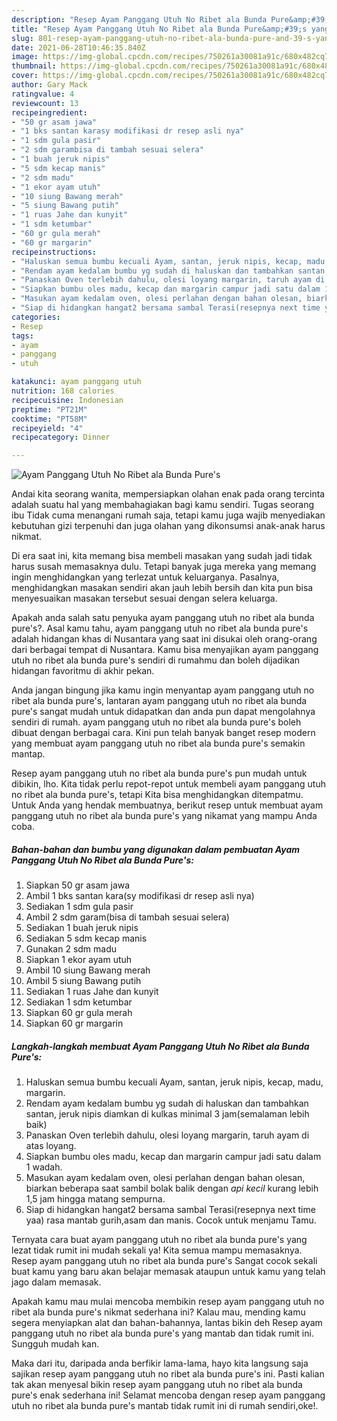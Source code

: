```yaml
---
description: "Resep Ayam Panggang Utuh No Ribet ala Bunda Pure&amp;#39;s yang enak Untuk Jualan"
title: "Resep Ayam Panggang Utuh No Ribet ala Bunda Pure&amp;#39;s yang enak Untuk Jualan"
slug: 801-resep-ayam-panggang-utuh-no-ribet-ala-bunda-pure-and-39-s-yang-enak-untuk-jualan
date: 2021-06-28T10:46:35.840Z
image: https://img-global.cpcdn.com/recipes/750261a30081a91c/680x482cq70/ayam-panggang-utuh-no-ribet-ala-bunda-pures-foto-resep-utama.jpg
thumbnail: https://img-global.cpcdn.com/recipes/750261a30081a91c/680x482cq70/ayam-panggang-utuh-no-ribet-ala-bunda-pures-foto-resep-utama.jpg
cover: https://img-global.cpcdn.com/recipes/750261a30081a91c/680x482cq70/ayam-panggang-utuh-no-ribet-ala-bunda-pures-foto-resep-utama.jpg
author: Gary Mack
ratingvalue: 4
reviewcount: 13
recipeingredient:
- "50 gr asam jawa"
- "1 bks santan karasy modifikasi dr resep asli nya"
- "1 sdm gula pasir"
- "2 sdm garambisa di tambah sesuai selera"
- "1 buah jeruk nipis"
- "5 sdm kecap manis"
- "2 sdm madu"
- "1 ekor ayam utuh"
- "10 siung Bawang merah"
- "5 siung Bawang putih"
- "1 ruas Jahe dan kunyit"
- "1 sdm ketumbar"
- "60 gr gula merah"
- "60 gr margarin"
recipeinstructions:
- "Haluskan semua bumbu kecuali Ayam, santan, jeruk nipis, kecap, madu, margarin."
- "Rendam ayam kedalam bumbu yg sudah di haluskan dan tambahkan santan, jeruk nipis diamkan di kulkas minimal 3 jam(semalaman lebih baik)"
- "Panaskan Oven terlebih dahulu, olesi loyang margarin, taruh ayam di atas loyang."
- "Siapkan bumbu oles madu, kecap dan margarin campur jadi satu dalam 1 wadah."
- "Masukan ayam kedalam oven, olesi perlahan dengan bahan olesan, biarkan beberapa saat sambil bolak balik dengan *api kecil* kurang lebih 1,5 jam hingga matang sempurna."
- "Siap di hidangkan hangat2 bersama sambal Terasi(resepnya next time yaa) rasa mantab gurih,asam dan manis. Cocok untuk menjamu Tamu."
categories:
- Resep
tags:
- ayam
- panggang
- utuh

katakunci: ayam panggang utuh 
nutrition: 168 calories
recipecuisine: Indonesian
preptime: "PT21M"
cooktime: "PT58M"
recipeyield: "4"
recipecategory: Dinner

---
```



![Ayam Panggang Utuh No Ribet ala Bunda Pure&#39;s](https://img-global.cpcdn.com/recipes/750261a30081a91c/680x482cq70/ayam-panggang-utuh-no-ribet-ala-bunda-pures-foto-resep-utama.jpg)

Andai kita seorang wanita, mempersiapkan olahan enak pada orang tercinta adalah suatu hal yang membahagiakan bagi kamu sendiri. Tugas seorang ibu Tidak cuma menangani rumah saja, tetapi kamu juga wajib menyediakan kebutuhan gizi terpenuhi dan juga olahan yang dikonsumsi anak-anak harus nikmat.

Di era  saat ini, kita memang bisa membeli masakan yang sudah jadi tidak harus susah memasaknya dulu. Tetapi banyak juga mereka yang memang ingin menghidangkan yang terlezat untuk keluarganya. Pasalnya, menghidangkan masakan sendiri akan jauh lebih bersih dan kita pun bisa menyesuaikan masakan tersebut sesuai dengan selera keluarga. 



Apakah anda salah satu penyuka ayam panggang utuh no ribet ala bunda pure&#39;s?. Asal kamu tahu, ayam panggang utuh no ribet ala bunda pure&#39;s adalah hidangan khas di Nusantara yang saat ini disukai oleh orang-orang dari berbagai tempat di Nusantara. Kamu bisa menyajikan ayam panggang utuh no ribet ala bunda pure&#39;s sendiri di rumahmu dan boleh dijadikan hidangan favoritmu di akhir pekan.

Anda jangan bingung jika kamu ingin menyantap ayam panggang utuh no ribet ala bunda pure&#39;s, lantaran ayam panggang utuh no ribet ala bunda pure&#39;s sangat mudah untuk didapatkan dan anda pun dapat mengolahnya sendiri di rumah. ayam panggang utuh no ribet ala bunda pure&#39;s boleh dibuat dengan berbagai cara. Kini pun telah banyak banget resep modern yang membuat ayam panggang utuh no ribet ala bunda pure&#39;s semakin mantap.

Resep ayam panggang utuh no ribet ala bunda pure&#39;s pun mudah untuk dibikin, lho. Kita tidak perlu repot-repot untuk membeli ayam panggang utuh no ribet ala bunda pure&#39;s, tetapi Kita bisa menghidangkan ditempatmu. Untuk Anda yang hendak membuatnya, berikut resep untuk membuat ayam panggang utuh no ribet ala bunda pure&#39;s yang nikamat yang mampu Anda coba.

<!--inarticleads1-->

##### Bahan-bahan dan bumbu yang digunakan dalam pembuatan Ayam Panggang Utuh No Ribet ala Bunda Pure&#39;s:

1. Siapkan 50 gr asam jawa
1. Ambil 1 bks santan kara(sy modifikasi dr resep asli nya)
1. Sediakan 1 sdm gula pasir
1. Ambil 2 sdm garam(bisa di tambah sesuai selera)
1. Sediakan 1 buah jeruk nipis
1. Sediakan 5 sdm kecap manis
1. Gunakan 2 sdm madu
1. Siapkan 1 ekor ayam utuh
1. Ambil 10 siung Bawang merah
1. Ambil 5 siung Bawang putih
1. Sediakan 1 ruas Jahe dan kunyit
1. Sediakan 1 sdm ketumbar
1. Siapkan 60 gr gula merah
1. Siapkan 60 gr margarin




<!--inarticleads2-->

##### Langkah-langkah membuat Ayam Panggang Utuh No Ribet ala Bunda Pure&#39;s:

1. Haluskan semua bumbu kecuali Ayam, santan, jeruk nipis, kecap, madu, margarin.
1. Rendam ayam kedalam bumbu yg sudah di haluskan dan tambahkan santan, jeruk nipis diamkan di kulkas minimal 3 jam(semalaman lebih baik)
1. Panaskan Oven terlebih dahulu, olesi loyang margarin, taruh ayam di atas loyang.
1. Siapkan bumbu oles madu, kecap dan margarin campur jadi satu dalam 1 wadah.
1. Masukan ayam kedalam oven, olesi perlahan dengan bahan olesan, biarkan beberapa saat sambil bolak balik dengan *api kecil* kurang lebih 1,5 jam hingga matang sempurna.
1. Siap di hidangkan hangat2 bersama sambal Terasi(resepnya next time yaa) rasa mantab gurih,asam dan manis. Cocok untuk menjamu Tamu.




Ternyata cara buat ayam panggang utuh no ribet ala bunda pure&#39;s yang lezat tidak rumit ini mudah sekali ya! Kita semua mampu memasaknya. Resep ayam panggang utuh no ribet ala bunda pure&#39;s Sangat cocok sekali buat kamu yang baru akan belajar memasak ataupun untuk kamu yang telah jago dalam memasak.

Apakah kamu mau mulai mencoba membikin resep ayam panggang utuh no ribet ala bunda pure&#39;s nikmat sederhana ini? Kalau mau, mending kamu segera menyiapkan alat dan bahan-bahannya, lantas bikin deh Resep ayam panggang utuh no ribet ala bunda pure&#39;s yang mantab dan tidak rumit ini. Sungguh mudah kan. 

Maka dari itu, daripada anda berfikir lama-lama, hayo kita langsung saja sajikan resep ayam panggang utuh no ribet ala bunda pure&#39;s ini. Pasti kalian tak akan menyesal bikin resep ayam panggang utuh no ribet ala bunda pure&#39;s enak sederhana ini! Selamat mencoba dengan resep ayam panggang utuh no ribet ala bunda pure&#39;s mantab tidak rumit ini di rumah sendiri,oke!.

